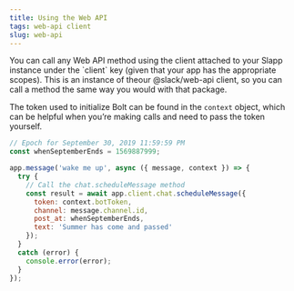 ```yaml
---
title: Using the Web API
tags: web-api client
slug: web-api
---
```


<div class="section-content">
You can call any Web API method using the client attached to your Slapp instance under the `client` key (given that your app has the appropriate scopes). This is an instance of theour @slack/web-api client, so you can call a method the same way you would with that package.

The token used to initialize Bolt can be found in the `context` object, which can be helpful when you’re making calls and need to pass the token yourself.
</div>

```javascript
// Epoch for September 30, 2019 11:59:59 PM
const whenSeptemberEnds = 1569887999;

app.message('wake me up', async ({ message, context }) => {
  try {
    // Call the chat.scheduleMessage method
    const result = await app.client.chat.scheduleMessage({
      token: context.botToken,
      channel: message.channel.id,
      post_at: whenSeptemberEnds,
      text: 'Summer has come and passed'
    });
  }
  catch (error) {
    console.error(error);
  }
});
```
